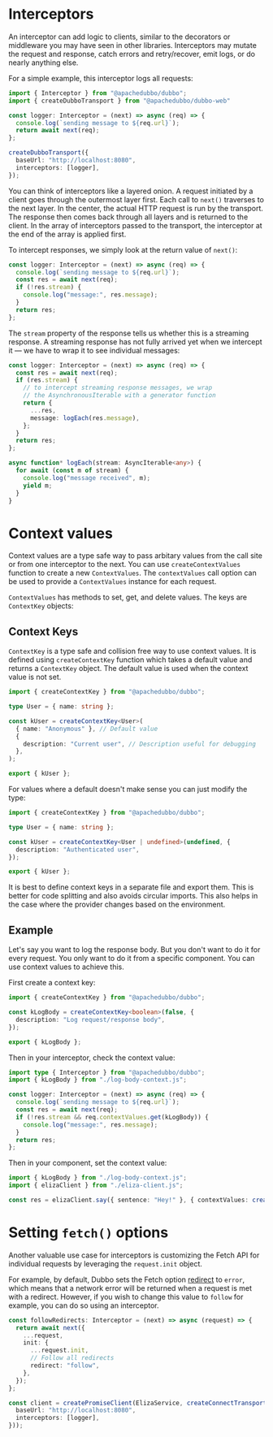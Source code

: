 # Interceptors

An interceptor can add logic to clients, similar to the decorators or middleware you may have seen in other libraries. Interceptors may mutate the request and response, catch errors and retry/recover, emit logs, or do nearly anything else.

For a simple example, this interceptor logs all requests:

```ts
import { Interceptor } from "@apachedubbo/dubbo";
import { createDubboTransport } from "@apachedubbo/dubbo-web"

const logger: Interceptor = (next) => async (req) => {
  console.log(`sending message to ${req.url}`);
  return await next(req);
};

createDubboTransport({
  baseUrl: "http://localhost:8080",
  interceptors: [logger],
});
```
You can think of interceptors like a layered onion. A request initiated by a client goes through the outermost layer first. Each call to `next()` traverses to the next layer. In the center, the actual HTTP request is run by the transport. The response then comes back through all layers and is returned to the client. In the array of interceptors passed to the transport, the interceptor at the end of the array is applied first.

To intercept responses, we simply look at the return value of `next()`:

```ts
const logger: Interceptor = (next) => async (req) => {
  console.log(`sending message to ${req.url}`);
  const res = await next(req);
  if (!res.stream) {
    console.log("message:", res.message);
  }
  return res;
};
```

The `stream` property of the response tells us whether this is a streaming response. A streaming response has not fully arrived yet when we intercept it — we have to wrap it to see individual messages:

```ts
const logger: Interceptor = (next) => async (req) => {
  const res = await next(req);
  if (res.stream) {
    // to intercept streaming response messages, we wrap
    // the AsynchronousIterable with a generator function
    return {
      ...res,
      message: logEach(res.message),
    };
  }
  return res;
};

async function* logEach(stream: AsyncIterable<any>) {
  for await (const m of stream) {
    console.log("message received", m);
    yield m;
  }
}
```

# Context values

Context values are a type safe way to pass arbitary values from the call site or from one interceptor to the next. You can use `createContextValues` function to create a new `ContextValues`. The `contextValues` call option can be used to provide a `ContextValues` instance for each request.

`ContextValues` has methods to set, get, and delete values. The keys are `ContextKey` objects:

## Context Keys

`ContextKey` is a type safe and collision free way to use context values. It is defined using `createContextKey` function which takes a default value and returns a `ContextKey` object. The default value is used when the context value is not set.

```ts
import { createContextKey } from "@apachedubbo/dubbo";

type User = { name: string };

const kUser = createContextKey<User>(
  { name: "Anonymous" }, // Default value
  {
    description: "Current user", // Description useful for debugging
  },
);

export { kUser };
```

For values where a default doesn't make sense you can just modify the type:

```ts
import { createContextKey } from "@apachedubbo/dubbo";

type User = { name: string };

const kUser = createContextKey<User | undefined>(undefined, {
  description: "Authenticated user",
});

export { kUser };
```

It is best to define context keys in a separate file and export them. This is better for code splitting and also avoids circular imports. This also helps in the case where the provider changes based on the environment.

## Example

Let's say you want to log the response body. But you don't want to do it for every request. You only want to do it from a specific component. You can use context values to achieve this.

First create a context key:

```ts
import { createContextKey } from "@apachedubbo/dubbo";

const kLogBody = createContextKey<boolean>(false, {
  description: "Log request/response body",
});

export { kLogBody };
```

Then in your interceptor, check the context value:

```ts
import type { Interceptor } from "@apachedubbo/dubbo";
import { kLogBody } from "./log-body-context.js";

const logger: Interceptor = (next) => async (req) => {
  console.log(`sending message to ${req.url}`);
  const res = await next(req);
  if (!res.stream && req.contextValues.get(kLogBody)) {
    console.log("message:", res.message);
  }
  return res;
};
```

Then in your component, set the context value:

```ts
import { kLogBody } from "./log-body-context.js";
import { elizaClient } from "./eliza-client.js";

const res = elizaClient.say({ sentence: "Hey!" }, { contextValues: createContextValues().set(kLogBody, true) });
```

# Setting `fetch()` options

Another valuable use case for interceptors is customizing the Fetch API for individual requests by leveraging the `request.init` object.

For example, by default, Dubbo sets the Fetch option [redirect](https://developer.mozilla.org/en-US/docs/Web/API/fetch#redirect) to `error`, which means that a network error will be returned when a request is met with a redirect. However, if you wish to change this value to `follow` for example, you can do so using an interceptor.

```ts
const followRedirects: Interceptor = (next) => async (request) => {
  return await next({
    ...request,
    init: {
      ...request.init,
      // Follow all redirects
      redirect: "follow",
    },
  });
};

const client = createPromiseClient(ElizaService, createConnectTransport({
  baseUrl: "http://localhost:8080",
  interceptors: [logger],
}));
```